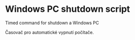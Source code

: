 # Windows PC shutdown script
Timed command for shutdown a Windows PC

Časovač pro automatické vypnutí počítače.
